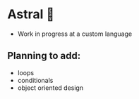 # Astral 🌌

* Work in progress at a custom language
## Planning to add:
* loops
* conditionals
* object oriented design
